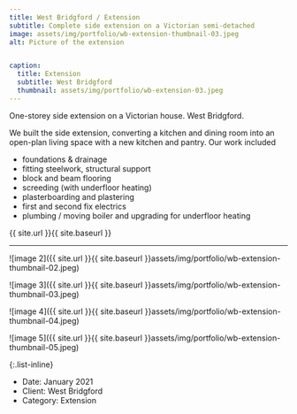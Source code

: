 ```yaml
---
title: West Bridgford / Extension
subtitle: Complete side extension on a Victorian semi-detached
image: assets/img/portfolio/wb-extension-thumbnail-03.jpeg
alt: Picture of the extension


caption:
  title: Extension
  subtitle: West Bridgford
  thumbnail: assets/img/portfolio/wb-extension-03.jpeg
---
```


One-storey side extension on a Victorian house. West Bridgford.

We built the side extension, converting a kitchen and dining room into an open-plan living space with a new kitchen and pantry. Our work included

<ul style="text-align: left">
<li>foundations & drainage</li>
<li>fitting steelwork, structural support</li>
<li>block and beam flooring</li>
<li>screeding (with underfloor heating)</li>
<li>plasterboarding and plastering</li>
<li>first and second fix electrics</li>
<li>plumbing / moving boiler and upgrading for underfloor heating</li>
</ul>

{{ site.url }}{{ site.baseurl }}


<hr>

![image 2]({{ site.url }}{{ site.baseurl }}assets/img/portfolio/wb-extension-thumbnail-02.jpeg)

![image 3]({{ site.url }}{{ site.baseurl }}assets/img/portfolio/wb-extension-thumbnail-03.jpeg)

![image 4]({{ site.url }}{{ site.baseurl }}assets/img/portfolio/wb-extension-thumbnail-04.jpeg)

![image 5]({{ site.url }}{{ site.baseurl }}assets/img/portfolio/wb-extension-thumbnail-05.jpeg)



{:.list-inline}
- Date: January 2021
- Client: West Bridgford
- Category: Extension

